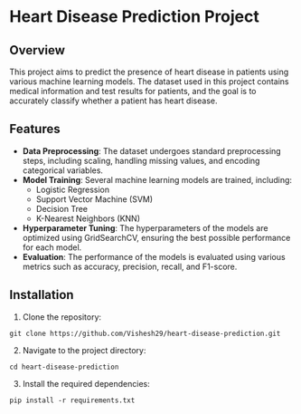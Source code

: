 # Heart Disease Prediction Project

## Overview
This project aims to predict the presence of heart disease in patients using various machine learning models. The dataset used in this project contains medical information and test results for patients, and the goal is to accurately classify whether a patient has heart disease.

## Features
- **Data Preprocessing**: The dataset undergoes standard preprocessing steps, including scaling, handling missing values, and encoding categorical variables.
- **Model Training**: Several machine learning models are trained, including:
  - Logistic Regression
  - Support Vector Machine (SVM)
  - Decision Tree
  - K-Nearest Neighbors (KNN)
- **Hyperparameter Tuning**: The hyperparameters of the models are optimized using GridSearchCV, ensuring the best possible performance for each model.
- **Evaluation**: The performance of the models is evaluated using various metrics such as accuracy, precision, recall, and F1-score.

## Installation
1. Clone the repository:
```
git clone https://github.com/Vishesh29/heart-disease-prediction.git
```

2. Navigate to the project directory:
```
cd heart-disease-prediction
```

3. Install the required dependencies:
```
pip install -r requirements.txt
```
